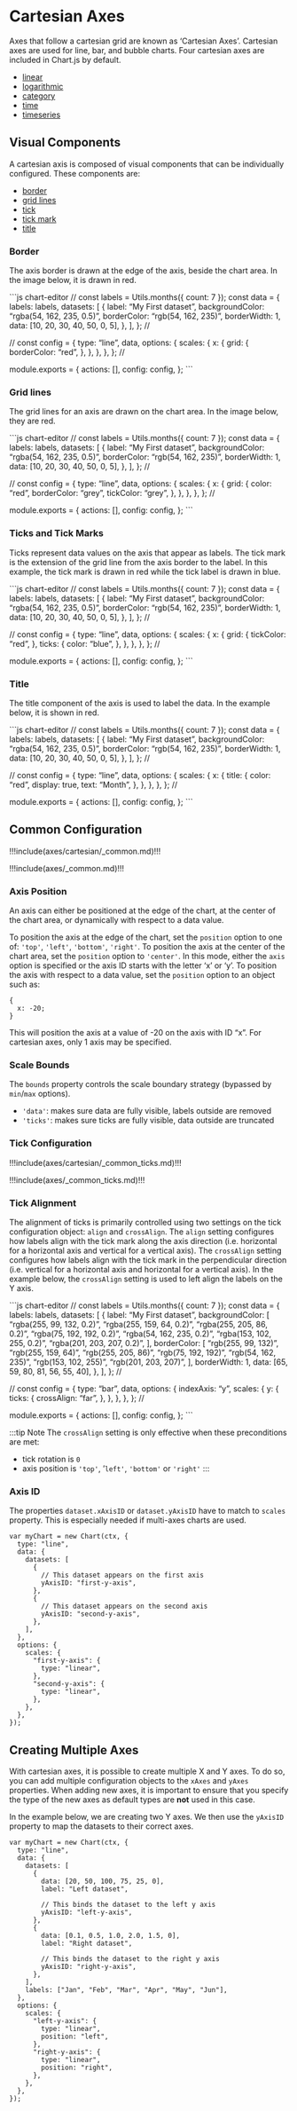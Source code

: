 Cartesian Axes
==============

Axes that follow a cartesian grid are known as ‘Cartesian Axes’. Cartesian axes are used for line, bar, and bubble charts. Four cartesian axes are included in Chart.js by default.

-   [linear](./linear.md)
-   [logarithmic](./logarithmic.md)
-   [category](./category.md)
-   [time](./time.md)
-   [timeseries](./timeseries.md)

Visual Components
-----------------

A cartesian axis is composed of visual components that can be individually configured. These components are:

-   [border](#border)
-   [grid lines](#grid-lines)
-   [tick](#ticks-and-tick-marks)
-   [tick mark](#ticks-and-tick-marks)
-   [title](#title)

### Border

The axis border is drawn at the edge of the axis, beside the chart area. In the image below, it is drawn in red.

\`\`\`js chart-editor // const labels = Utils.months({ count: 7 }); const data = { labels: labels, datasets: \[ { label: “My First dataset”, backgroundColor: “rgba(54, 162, 235, 0.5)”, borderColor: “rgb(54, 162, 235)”, borderWidth: 1, data: \[10, 20, 30, 40, 50, 0, 5\], }, \], }; //

// const config = { type: “line”, data, options: { scales: { x: { grid: { borderColor: “red”, }, }, }, }, }; //

module.exports = { actions: \[\], config: config, }; \`\`\`

### Grid lines

The grid lines for an axis are drawn on the chart area. In the image below, they are red.

\`\`\`js chart-editor // const labels = Utils.months({ count: 7 }); const data = { labels: labels, datasets: \[ { label: “My First dataset”, backgroundColor: “rgba(54, 162, 235, 0.5)”, borderColor: “rgb(54, 162, 235)”, borderWidth: 1, data: \[10, 20, 30, 40, 50, 0, 5\], }, \], }; //

// const config = { type: “line”, data, options: { scales: { x: { grid: { color: “red”, borderColor: “grey”, tickColor: “grey”, }, }, }, }, }; //

module.exports = { actions: \[\], config: config, }; \`\`\`

### Ticks and Tick Marks

Ticks represent data values on the axis that appear as labels. The tick mark is the extension of the grid line from the axis border to the label. In this example, the tick mark is drawn in red while the tick label is drawn in blue.

\`\`\`js chart-editor // const labels = Utils.months({ count: 7 }); const data = { labels: labels, datasets: \[ { label: “My First dataset”, backgroundColor: “rgba(54, 162, 235, 0.5)”, borderColor: “rgb(54, 162, 235)”, borderWidth: 1, data: \[10, 20, 30, 40, 50, 0, 5\], }, \], }; //

// const config = { type: “line”, data, options: { scales: { x: { grid: { tickColor: “red”, }, ticks: { color: “blue”, }, }, }, }, }; //

module.exports = { actions: \[\], config: config, }; \`\`\`

### Title

The title component of the axis is used to label the data. In the example below, it is shown in red.

\`\`\`js chart-editor // const labels = Utils.months({ count: 7 }); const data = { labels: labels, datasets: \[ { label: “My First dataset”, backgroundColor: “rgba(54, 162, 235, 0.5)”, borderColor: “rgb(54, 162, 235)”, borderWidth: 1, data: \[10, 20, 30, 40, 50, 0, 5\], }, \], }; //

// const config = { type: “line”, data, options: { scales: { x: { title: { color: “red”, display: true, text: “Month”, }, }, }, }, }; //

module.exports = { actions: \[\], config: config, }; \`\`\`

Common Configuration
--------------------

!!!include(axes/cartesian/\_common.md)!!!

!!!include(axes/\_common.md)!!!

### Axis Position

An axis can either be positioned at the edge of the chart, at the center of the chart area, or dynamically with respect to a data value.

To position the axis at the edge of the chart, set the `position` option to one of: `'top'`, `'left'`, `'bottom'`, `'right'`. To position the axis at the center of the chart area, set the `position` option to `'center'`. In this mode, either the `axis` option is specified or the axis ID starts with the letter ‘x’ or ‘y’. To position the axis with respect to a data value, set the `position` option to an object such as:

    {
      x: -20;
    }

This will position the axis at a value of -20 on the axis with ID “x”. For cartesian axes, only 1 axis may be specified.

### Scale Bounds

The `bounds` property controls the scale boundary strategy (bypassed by `min`/`max` options).

-   `'data'`: makes sure data are fully visible, labels outside are removed
-   `'ticks'`: makes sure ticks are fully visible, data outside are truncated

### Tick Configuration

!!!include(axes/cartesian/\_common\_ticks.md)!!!

!!!include(axes/\_common\_ticks.md)!!!

### Tick Alignment

The alignment of ticks is primarily controlled using two settings on the tick configuration object: `align` and `crossAlign`. The `align` setting configures how labels align with the tick mark along the axis direction (i.e. horizontal for a horizontal axis and vertical for a vertical axis). The `crossAlign` setting configures how labels align with the tick mark in the perpendicular direction (i.e. vertical for a horizontal axis and horizontal for a vertical axis). In the example below, the `crossAlign` setting is used to left align the labels on the Y axis.

\`\`\`js chart-editor // const labels = Utils.months({ count: 7 }); const data = { labels: labels, datasets: \[ { label: “My First dataset”, backgroundColor: \[ “rgba(255, 99, 132, 0.2)”, “rgba(255, 159, 64, 0.2)”, “rgba(255, 205, 86, 0.2)”, “rgba(75, 192, 192, 0.2)”, “rgba(54, 162, 235, 0.2)”, “rgba(153, 102, 255, 0.2)”, “rgba(201, 203, 207, 0.2)”, \], borderColor: \[ “rgb(255, 99, 132)”, “rgb(255, 159, 64)”, “rgb(255, 205, 86)”, “rgb(75, 192, 192)”, “rgb(54, 162, 235)”, “rgb(153, 102, 255)”, “rgb(201, 203, 207)”, \], borderWidth: 1, data: \[65, 59, 80, 81, 56, 55, 40\], }, \], }; //

// const config = { type: “bar”, data, options: { indexAxis: “y”, scales: { y: { ticks: { crossAlign: “far”, }, }, }, }, }; //

module.exports = { actions: \[\], config: config, }; \`\`\`

:::tip Note The `crossAlign` setting is only effective when these preconditions are met:

-   tick rotation is `0`
-   axis position is `'top'`, ’`left'`, `'bottom'` or `'right'` :::

### Axis ID

The properties `dataset.xAxisID` or `dataset.yAxisID` have to match to `scales` property. This is especially needed if multi-axes charts are used.

    var myChart = new Chart(ctx, {
      type: "line",
      data: {
        datasets: [
          {
            // This dataset appears on the first axis
            yAxisID: "first-y-axis",
          },
          {
            // This dataset appears on the second axis
            yAxisID: "second-y-axis",
          },
        ],
      },
      options: {
        scales: {
          "first-y-axis": {
            type: "linear",
          },
          "second-y-axis": {
            type: "linear",
          },
        },
      },
    });

Creating Multiple Axes
----------------------

With cartesian axes, it is possible to create multiple X and Y axes. To do so, you can add multiple configuration objects to the `xAxes` and `yAxes` properties. When adding new axes, it is important to ensure that you specify the type of the new axes as default types are **not** used in this case.

In the example below, we are creating two Y axes. We then use the `yAxisID` property to map the datasets to their correct axes.

    var myChart = new Chart(ctx, {
      type: "line",
      data: {
        datasets: [
          {
            data: [20, 50, 100, 75, 25, 0],
            label: "Left dataset",

            // This binds the dataset to the left y axis
            yAxisID: "left-y-axis",
          },
          {
            data: [0.1, 0.5, 1.0, 2.0, 1.5, 0],
            label: "Right dataset",

            // This binds the dataset to the right y axis
            yAxisID: "right-y-axis",
          },
        ],
        labels: ["Jan", "Feb", "Mar", "Apr", "May", "Jun"],
      },
      options: {
        scales: {
          "left-y-axis": {
            type: "linear",
            position: "left",
          },
          "right-y-axis": {
            type: "linear",
            position: "right",
          },
        },
      },
    });
